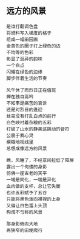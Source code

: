 ##   远方的风景

    是谁打翻调色盘
    将燃料写入梯度的格子
    组成一幅田园画
    金黄色的圈子打上绿色的边
    不均等的色彩
    彰显了迥异的韵味
    一个白点
    闪耀在绿色的边缘
    脚步伴着生活的节奏

    风午休了而烈日正在值班
    蝉在独自高吟
    不知事是痛苦的哀诉
    还是对烈日的逢迎
    丝毫没有打乱白点的前行
    白色映衬着杂粮的五彩
    打破了山水的静美这跳动的音符
    公震于我心灵
    模糊地视线里
    总想成像远方的风景

    瞧，风睡了，不经意间拉低了障屏
    露出一个佝偻的身影
    仿佛一座古老的天平
    一端是同化，一端是异化
    血肉做的支杆，总让它失衡
    也许五彩赋予了五谷
    只能将黑色泼向裸裎的上身
    又偏让白色溜上头顶
    构成不匀称的风景

    那身影俯向大地
    再狭窄的田埂爬行  